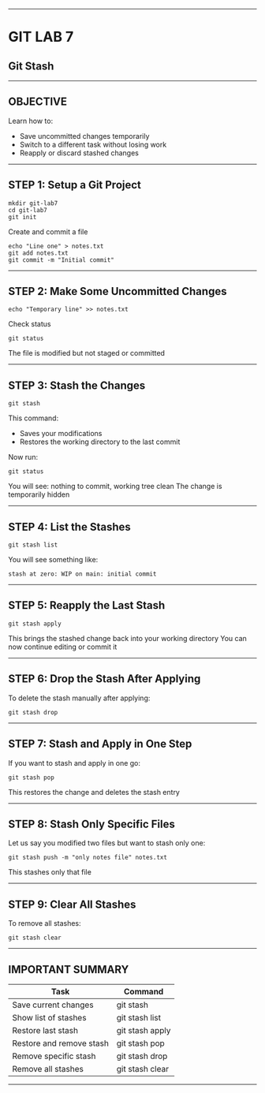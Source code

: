
---

# GIT LAB 7

## Git Stash

---

## OBJECTIVE

Learn how to:

* Save uncommitted changes temporarily
* Switch to a different task without losing work
* Reapply or discard stashed changes

---

## STEP 1: Setup a Git Project

```
mkdir git-lab7
cd git-lab7
git init
```

Create and commit a file

```
echo "Line one" > notes.txt
git add notes.txt
git commit -m "Initial commit"
```

---

## STEP 2: Make Some Uncommitted Changes

```
echo "Temporary line" >> notes.txt
```

Check status

```
git status
```

The file is modified but not staged or committed

---

## STEP 3: Stash the Changes

```
git stash
```

This command:

* Saves your modifications
* Restores the working directory to the last commit

Now run:

```
git status
```

You will see: nothing to commit, working tree clean
The change is temporarily hidden

---

## STEP 4: List the Stashes

```
git stash list
```

You will see something like:

```
stash at zero: WIP on main: initial commit
```

---

## STEP 5: Reapply the Last Stash

```
git stash apply
```

This brings the stashed change back into your working directory
You can now continue editing or commit it

---

## STEP 6: Drop the Stash After Applying

To delete the stash manually after applying:

```
git stash drop
```

---

## STEP 7: Stash and Apply in One Step

If you want to stash and apply in one go:

```
git stash pop
```

This restores the change and deletes the stash entry

---

## STEP 8: Stash Only Specific Files

Let us say you modified two files but want to stash only one:

```
git stash push -m "only notes file" notes.txt
```

This stashes only that file

---

## STEP 9: Clear All Stashes

To remove all stashes:

```
git stash clear
```

---

## IMPORTANT SUMMARY

| Task                     | Command         |
| ------------------------ | --------------- |
| Save current changes     | git stash       |
| Show list of stashes     | git stash list  |
| Restore last stash       | git stash apply |
| Restore and remove stash | git stash pop   |
| Remove specific stash    | git stash drop  |
| Remove all stashes       | git stash clear |

---

